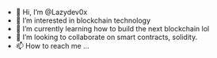 - 👋 Hi, I’m @Lazydev0x
- 👀 I’m interested in blockchain technology
- 🌱 I’m currently learning how to build the next blockchain lol
- 💞️ I’m looking to collaborate on smart contracts, solidity.
- 📫 How to reach me ...

<!---
Lazydev0x/Lazydev0x is a ✨ special ✨ repository because its `README.md` (this file) appears on your GitHub profile.
You can click the Preview link to take a look at your changes.
--->
